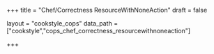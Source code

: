 +++
title = "Chef/Correctness ResourceWithNoneAction"
draft = false

layout = "cookstyle_cops"
data_path = ["cookstyle","cops_chef_correctness_resourcewithnoneaction"]

+++

<!-- The content of this page is automatically generated from the
cops_chef_correctness_resourcewithnoneaction.yml file in github.com/chef/cookstyle/blob/master/docs-chef-io/data/cookstyle/. -->
